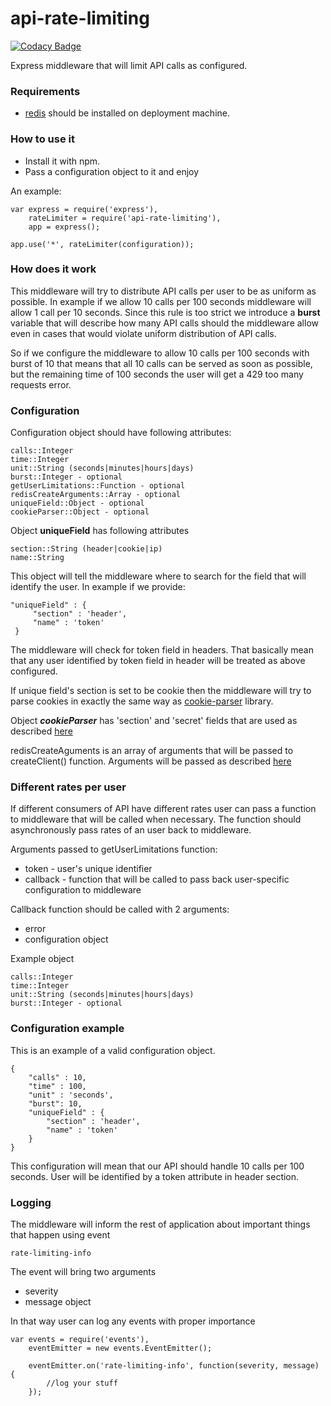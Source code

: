 # api-rate-limiting


[![Codacy Badge](https://api.codacy.com/project/badge/Grade/a765fbd838644b3dac9447bc9e02cab1)](https://www.codacy.com/app/ruzic-vladimir/api-rate-limiting?utm_source=github.com&amp;utm_medium=referral&amp;utm_content=ruzpuz/api-rate-limiting&amp;utm_campaign=badger)

Express middleware that will limit API calls as configured. 

### Requirements 

- [redis](https://redis.io/) should be installed on deployment machine.

### How to use it

- Install it with npm. 
- Pass a configuration object to it and enjoy


An example: 

    var express = require('express'),
        rateLimiter = require('api-rate-limiting'),
        app = express();
        
    app.use('*', rateLimiter(configuration));


### How does it work

This middleware will try to distribute API calls per user to be as uniform as possible. In example if we allow 10 calls per 100 seconds middleware will allow 1 call per 10 seconds. Since this rule is too strict we introduce a **burst** variable that will describe how many API calls should the middleware allow even in cases that would violate uniform distribution of API calls.
 
So if we configure the middleware to allow 10 calls per 100 seconds with burst of 10 that means that all 10 calls can be served as soon as possible, but the remaining time of 100 seconds the user will get a 429 too many requests error. 

### Configuration

Configuration object should have following attributes:

    calls::Integer
    time::Integer
    unit::String (seconds|minutes|hours|days)
    burst::Integer - optional
    getUserLimitations::Function - optional
    redisCreateArguments::Array - optional
    uniqueField::Object - optional
    cookieParser::Object - optional
    
Object **uniqueField** has following attributes
 
    section::String (header|cookie|ip)
    name::String
    
This object will tell the middleware where to search for the field that will identify the user. In example if we provide:
 
    "uniqueField" : {
         "section" : 'header',
         "name" : 'token'
     }
 
The middleware will check for token field in headers. That basically mean that any user identified by token field in header will be treated as above configured. 
 
If unique field's section is set to be cookie then the middleware will try to parse cookies in exactly the same way as [cookie-parser](https://github.com/expressjs/cookie-parser) library. 
 
Object ***cookieParser*** has 'section' and 'secret' fields that are used as described [here](https://github.com/expressjs/cookie-parser#cookieparsersecret-options)

redisCreateAguments is an array of arguments that will be passed to createClient() function. Arguments will be passed as described [here](https://github.com/NodeRedis/node_redis#rediscreateclient)

### Different rates per user

If different consumers of API have different rates user can pass a function to middleware that will be called when necessary. The function should asynchronously pass rates of an user back to middleware. 

Arguments passed to getUserLimitations function: 

- token - user's unique identifier
- callback - function that will be called to pass back user-specific configuration to middleware

Callback function should be called with 2 arguments:
- error
- configuration object

Example object

    calls::Integer
    time::Integer
    unit::String (seconds|minutes|hours|days)
    burst::Integer - optional

### Configuration example

This is an example of a valid configuration object. 

    {
        "calls" : 10,
        "time" : 100, 
        "unit" : 'seconds', 
        "burst": 10,
        "uniqueField" : { 
            "section" : 'header',
            "name" : 'token'
        }
    }
 
    
This configuration will mean that our API should handle 10 calls per 100 seconds. User will be identified by a token attribute in header section. 

### Logging

The middleware will inform the rest of application about important things that happen using event

``rate-limiting-info``

The event will bring two arguments 
- severity
- message object

In that way user can log any events with proper importance

    var events = require('events'),
        eventEmitter = new events.EventEmitter();
        
        eventEmitter.on('rate-limiting-info', function(severity, message) {
            //log your stuff
        });
        
